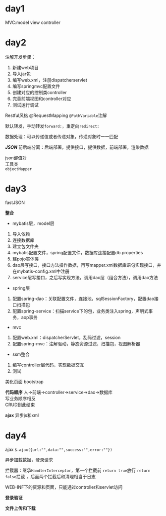 # day1
MVC:model view controller

# day2
注解开发步骤：
1. 新建web项目
2. 导入jar包
3. 编写web.xml，注册dispatcherservlet
4. 编写springmvc配置文件
5. 创建对应的控制类controller
6. 完善前端视图和controller对应
7. 测试运行调试

Restful风格
@RequestMapping
`@PathVariable`注解

默认转发，手动转发`forward:`，重定向`redirect:`

数据处理：可以传递值或者传递对象，传递对象时一一匹配

***JSON***
前后端分离：后端部署，提供接口，提供数据，前端部署，渲染数据

json键值对  
工具类  
`objectMapper`

# day3
fastJSON

**整合**
- mybatis层，model层
1. 导入依赖
2. 连接数据库
3. 建立包文件夹
4. mybatis配置文件，spring配置文件，数据库连接配置db.properties
5. 建pojo实体类
6. dao层写接口，接口方法操作数据，再写mapper.xml数据库语句实现接口，并在mybatis-config.xml中注册
7. service层写接口，之后写实现方法，调用dao层（组合方法），调用dao方法
- spring层
1. 配置spring-dao：关联配置文件，连接池，sqlSessionFactory，配置dao接口扫描包
2. 配置spring-service：扫描service下的包，业务类注入spring，声明式事务，aop事务
- mvc
1. 配置web.xml：dispatcherServlet，乱码过滤，session
2. 配置spring-mvc：注解驱动，静态资源过滤，扫描包，视图解析器
- ssm整合
1. 编写controller层代码，实现数据交互
2. 测试

美化页面
bootstrap

**代码顺序**
人→前端→controller→service→dao→数据库  
写业务顺序相反  
CRUD到此结束  

**ajax**
异步js和xml

# day4
ajax
`$.ajax({url:"",data:"",success:"",error:""})`

异步加载数据，登录请求

拦截器：继承`HandlerInterceptor`，第一个拦截前 `return true`放行 `return false`拦截 ，后面两个拦截后和清理相当于日志

WEB-INF下的资源和页面，只能通过controller和servlet访问

**登录验证**

**文件上传和下载**

